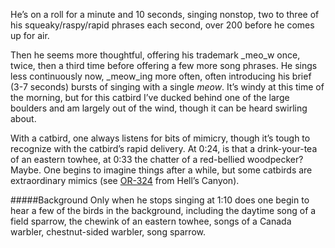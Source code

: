 He’s on a roll for a minute and 10 seconds, singing nonstop, two to three of his squeaky/raspy/rapid phrases each second, over 200 before he comes up for air.
 
Then he seems more thoughtful, offering his trademark _meo_w once, twice, then a third time before offering a few more song phrases. He sings less continuously now, _meow_ing more often, often introducing his brief (3-7 seconds) bursts of singing with a single _meow_. It’s windy at this time of the morning, but for this catbird I’ve ducked behind one of the large boulders and am largely out of the wind, though it can be heard swirling about.

With a catbird, one always listens for bits of mimicry, though it’s tough to recognize with the catbird’s rapid delivery. At 0:24, is that a drink-your-tea of an eastern towhee, at 0:33 the chatter of a red-bellied woodpecker? Maybe. One begins to imagine things after a while, but some catbirds are extraordinary mimics (see [OR-324](http://listeningtoacontinentsing.com/recording.php?page=OR-324) from Hell’s Canyon). 

#####Background
Only when he stops singing at 1:10 does one begin to hear a few of the birds in the background, including the daytime song of a field sparrow, the chewink of an eastern towhee, songs of a Canada warbler, chestnut-sided warbler, song sparrow. 
